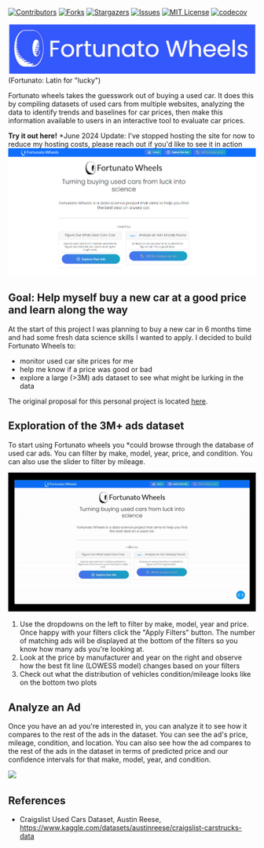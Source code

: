 [![Contributors][contributors-shield]][contributors-url]
[![Forks][forks-shield]][forks-url]
[![Stargazers][stars-shield]][stars-url]
[![Issues][issues-shield]][issues-url]
[![MIT License][license-shield]][license-url]
[![codecov][codecov-shield]][codecov-url]

![](assets/fortunato-wheels-logo-blue-white.png)
(Fortunato: Latin for "lucky")

Fortunato wheels takes the guesswork out of buying a used car. It does this by compiling datasets of used cars from multiple websites, analyzing the data to identify trends and baselines for car prices, then make this information available to users in an interactive tool to evaluate car prices.

**Try it out here!** *June 2024 Update: I've stopped hosting the site for now to reduce my hosting costs, please reach out if you'd like to see it in action
![](assets/fortunato-wheels-homepage.png)

## Goal: Help myself buy a new car at a good price and learn along the way

At the start of this project I was planning to buy a new car in 6 months time and had some fresh data science skills I wanted to apply. I decided to build Fortunato Wheels to:
- monitor used car site prices for me
- help me know if a price was good or bad
- explore a large (>3M) ads dataset to see what might be lurking in the data

The original proposal for this personal project is located [here](PROPOSAL.md).

## Exploration of the 3M+ ads dataset

To start using Fortunato wheels you *could browse through the database of used car ads. You can filter by make, model, year, price, and condition. You can also use the slider to filter by mileage.

![](assets/fortunato-wheels-demo.gif)

1. Use the dropdowns on the left to filter by make, model, year and price. Once happy with your filters click the "Apply Filters" button. The number of matching ads will be displayed at the bottom of the filters so you know how many ads you're looking at.
2. Look at the price by manufacturer and year on the right and observe how the best fit line (LOWESS model) changes based on your filters
3. Check out what the distribution of vehicles condition/mileage looks like on the bottom two plots

## Analyze an Ad

Once you have an ad you're interested in, you can analyze it to see how it compares to the rest of the ads in the dataset. You can see the ad's price, mileage, condition, and location. You can also see how the ad compares to the rest of the ads in the dataset in terms of predicted price and our confidence intervals for that make, model, year, and condition.

![](src/assets/2023-07-12_when-will-used-car-prices-go-down/)

## References

- Craigslist Used Cars Dataset, Austin Reese, https://www.kaggle.com/datasets/austinreese/craigslist-carstrucks-data

[contributors-shield]: https://img.shields.io/github/contributors/tieandrews/fortunato-wheels.svg?style=for-the-badge
[contributors-url]: https://github.com/tieandrews/fortunato-wheels/graphs/contributors
[forks-shield]: https://img.shields.io/github/forks/tieandrews/fortunato-wheels.svg?style=for-the-badge
[forks-url]: https://github.com/tieandrews/fortunato-wheels/network/members
[stars-shield]: https://img.shields.io/github/stars/tieandrews/fortunato-wheels.svg?style=for-the-badge
[stars-url]: https://github.com/tieandrews/fortunato-wheels/stargazers
[issues-shield]: https://img.shields.io/github/issues/tieandrews/fortunato-wheels.svg?style=for-the-badge
[issues-url]: https://github.com/tieandrews/fortunato-wheels/issues
[license-shield]: https://img.shields.io/github/license/tieandrews/fortunato-wheels.svg?style=for-the-badge
[license-url]: https://github.com/tieandrews/fortunato-wheels/blob/master/LICENSE.txt
[codecov-shield]: https://img.shields.io/codecov/c/github/tieandrews/fortunato-wheels?style=for-the-badge
[codecov-url]: https://codecov.io/gh/tieandrews/fortunato-wheels
